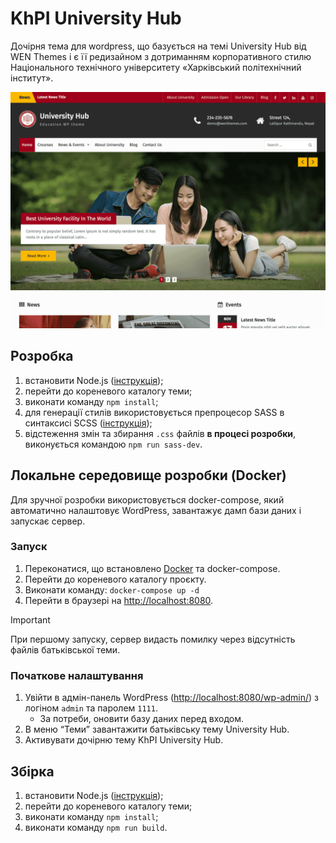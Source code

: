# KhPI University Hub

Дочірня тема для wordpress, що базується на темі University Hub від WEN Themes і є її редизайном з дотриманням корпоративного стилю Національного технічного університету «Харківський політехнічний інститут».

![theme screenshot](./wp-content/themes/khpi-university-hub/screenshot.png)

## Розробка

1. встановити Node.js ([інструкція](https://nodejs.org/en/download/prebuilt-installer));
2. перейти до кореневого каталогу теми;
3. виконати команду `npm install`;
4. для генерації стилів використовується препроцесор SASS в синтаксисі SCSS ([інструкція](https://sass-lang.com/));
5. відстеження змін та збирання `.css` файлів **в процесі розробки**, виконується командою `npm run sass-dev`.

## Локальне середовище розробки (Docker)

Для зручної розробки використовується docker-compose, який автоматично налаштовує WordPress, завантажує дамп бази даних і запускає сервер.

### Запуск

1. Переконатися, що встановлено [Docker](https://docs.docker.com/get-started/get-docker/) та docker-compose.
2. Перейти до кореневого каталогу проєкту.
3. Виконати команду: `docker-compose up -d`
4. Перейти в браузері на <http://localhost:8080>.

> [!important]
> При першому запуску, сервер видасть помилку через відсутність файлів батьківської теми.

### Початкове налаштування

1. Увійти в адмін-панель WordPress (<http://localhost:8080/wp-admin/>) з логіном `admin` та паролем `1111`.
    - За потреби, оновити базу даних перед входом.
2. В меню “Теми” завантажити батьківську тему University Hub.
3. Активувати дочірню тему KhPI University Hub.

## Збірка

1. встановити Node.js ([інструкція](https://nodejs.org/en/download/prebuilt-installer));
2. перейти до кореневого каталогу теми;
3. виконати команду `npm install`;
4. виконати команду `npm run build`.
